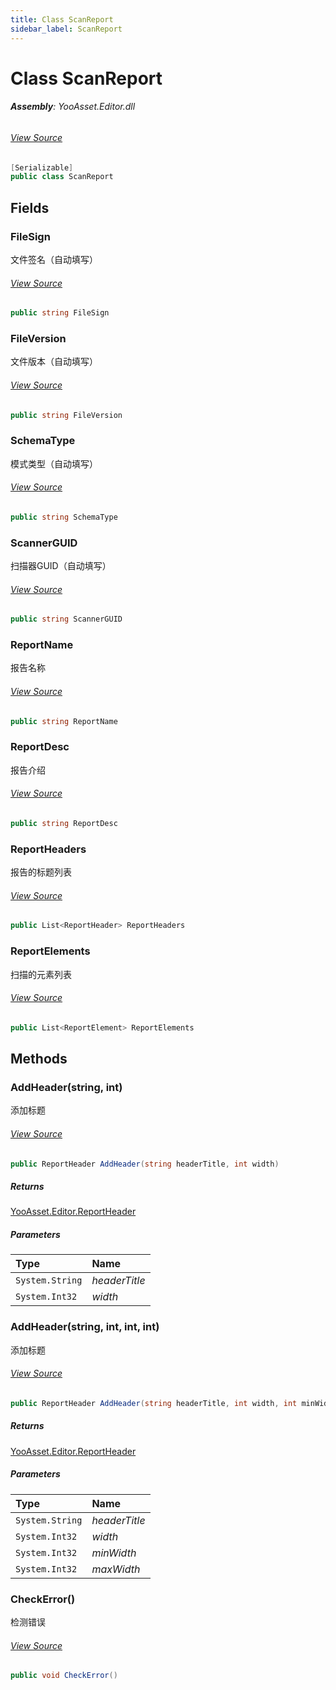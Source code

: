 ```yaml
---
title: Class ScanReport
sidebar_label: ScanReport
---
```

# Class ScanReport


###### **Assembly**: YooAsset.Editor.dll
###### [View Source](https://github.com/tuyoogame/YooAsset-Samples.git/blob/main/Assets/YooAsset/Editor/AssetArtReporter/ScanReport.cs#L7)
```csharp title="Declaration"
[Serializable]
public class ScanReport
```
## Fields
### FileSign
文件签名（自动填写）
###### [View Source](https://github.com/tuyoogame/YooAsset-Samples.git/blob/main/Assets/YooAsset/Editor/AssetArtReporter/ScanReport.cs#L13)
```csharp title="Declaration"
public string FileSign
```
### FileVersion
文件版本（自动填写）
###### [View Source](https://github.com/tuyoogame/YooAsset-Samples.git/blob/main/Assets/YooAsset/Editor/AssetArtReporter/ScanReport.cs#L18)
```csharp title="Declaration"
public string FileVersion
```
### SchemaType
模式类型（自动填写）
###### [View Source](https://github.com/tuyoogame/YooAsset-Samples.git/blob/main/Assets/YooAsset/Editor/AssetArtReporter/ScanReport.cs#L23)
```csharp title="Declaration"
public string SchemaType
```
### ScannerGUID
扫描器GUID（自动填写）
###### [View Source](https://github.com/tuyoogame/YooAsset-Samples.git/blob/main/Assets/YooAsset/Editor/AssetArtReporter/ScanReport.cs#L28)
```csharp title="Declaration"
public string ScannerGUID
```
### ReportName
报告名称
###### [View Source](https://github.com/tuyoogame/YooAsset-Samples.git/blob/main/Assets/YooAsset/Editor/AssetArtReporter/ScanReport.cs#L34)
```csharp title="Declaration"
public string ReportName
```
### ReportDesc
报告介绍
###### [View Source](https://github.com/tuyoogame/YooAsset-Samples.git/blob/main/Assets/YooAsset/Editor/AssetArtReporter/ScanReport.cs#L39)
```csharp title="Declaration"
public string ReportDesc
```
### ReportHeaders
报告的标题列表
###### [View Source](https://github.com/tuyoogame/YooAsset-Samples.git/blob/main/Assets/YooAsset/Editor/AssetArtReporter/ScanReport.cs#L44)
```csharp title="Declaration"
public List<ReportHeader> ReportHeaders
```
### ReportElements
扫描的元素列表
###### [View Source](https://github.com/tuyoogame/YooAsset-Samples.git/blob/main/Assets/YooAsset/Editor/AssetArtReporter/ScanReport.cs#L49)
```csharp title="Declaration"
public List<ReportElement> ReportElements
```
## Methods
### AddHeader(string, int)
添加标题
###### [View Source](https://github.com/tuyoogame/YooAsset-Samples.git/blob/main/Assets/YooAsset/Editor/AssetArtReporter/ScanReport.cs#L61)
```csharp title="Declaration"
public ReportHeader AddHeader(string headerTitle, int width)
```

##### Returns

[YooAsset.Editor.ReportHeader](../YooAsset.Editor/ReportHeader.md)

##### Parameters

| Type | Name |
|:--- |:--- |
| `System.String` | *headerTitle* |
| `System.Int32` | *width* |

### AddHeader(string, int, int, int)
添加标题
###### [View Source](https://github.com/tuyoogame/YooAsset-Samples.git/blob/main/Assets/YooAsset/Editor/AssetArtReporter/ScanReport.cs#L71)
```csharp title="Declaration"
public ReportHeader AddHeader(string headerTitle, int width, int minWidth, int maxWidth)
```

##### Returns

[YooAsset.Editor.ReportHeader](../YooAsset.Editor/ReportHeader.md)

##### Parameters

| Type | Name |
|:--- |:--- |
| `System.String` | *headerTitle* |
| `System.Int32` | *width* |
| `System.Int32` | *minWidth* |
| `System.Int32` | *maxWidth* |

### CheckError()
检测错误
###### [View Source](https://github.com/tuyoogame/YooAsset-Samples.git/blob/main/Assets/YooAsset/Editor/AssetArtReporter/ScanReport.cs#L81)
```csharp title="Declaration"
public void CheckError()
```
